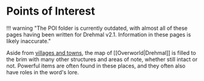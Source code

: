 # Points of Interest

!!! warning "The POI folder is currently outdated, with almost all of these pages having been written for Drehmal v2.1. Information in these pages is likely inaccurate."

Aside from [villages and towns](/World/Drehmal/Settlements/), the map of [[Overworld|Drehmal]] is filled to the brim with many other structures and areas of note, whether still intact or not. Powerful items are often found in these places, and they often also have roles in the word's lore.
